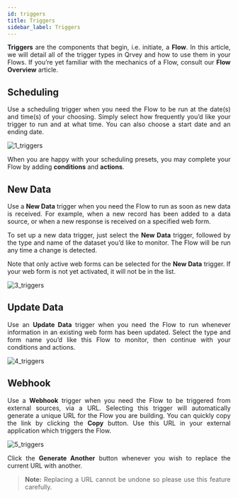```yaml
---
id: triggers
title: Triggers
sidebar_label: Triggers
---
```


<div style="text-align: justify">

**Triggers** are the components that begin, i.e. initiate, a **Flow**. In this article, we will detail all of the trigger types in Qrvey and how to use them in your Flows. If you’re yet familiar with the mechanics of a Flow, consult our **Flow Overview** article.

## Scheduling
Use a scheduling trigger when you need the Flow to be run at the date(s) and time(s) of your choosing. Simply select how frequently you’d like your trigger to run and at what time. You can also choose a start date and an ending date.

![1_triggers](https://s3.amazonaws.com/cdn.qrvey.com/documentation_assets/ui-docs/automation/3.4.6.2_triggers/1_triggers.png#thumbnail)

When you are happy with your scheduling presets, you may complete your Flow by adding **conditions** and **actions**. 

## New Data
Use a **New Data** trigger when you need the Flow to run as soon as new data is received. For example, when a new record has been added to a data source, or when a new response is received on a specified web form. 

To set up a new data trigger, just select the **New Data** trigger, followed by the type and name of the dataset you’d like to monitor. The Flow will be run any time a change is detected.

Note that only active web forms can be selected for the **New Data** trigger. If your web form is not yet activated, it will not be in the list.

![3_triggers](https://s3.amazonaws.com/cdn.qrvey.com/documentation_assets/ui-docs/automation/3.4.6.2_triggers/3_triggers.png#thumbnail)

## Update Data
Use an **Update Data** trigger when you need the Flow to run whenever information in an existing web form has been updated. Select the type and form name you’d like this Flow to monitor, then continue with your conditions and actions. 

![4_triggers](https://s3.amazonaws.com/cdn.qrvey.com/documentation_assets/ui-docs/automation/3.4.6.2_triggers/4_triggers.png#thumbnail)

## Webhook
Use a **Webhook** trigger when you need the Flow to be triggered from external sources, via a URL. Selecting this trigger will automatically generate a unique URL for the Flow you are building. You can quickly copy the link by clicking the **Copy** button. Use this URL in your external application which triggers the Flow.

![5_triggers](https://s3.amazonaws.com/cdn.qrvey.com/documentation_assets/ui-docs/automation/3.4.6.2_triggers/5_triggers.png#thumbnail)

Click the **Generate Another** button whenever you wish to replace the current URL with another. 

>**Note:** Replacing a URL cannot be undone so please use this feature carefully.